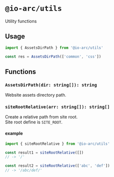 # `@io-arc/utils`

Utility functions

## Usage

```typescript
import { AssetsDirPath } from '@io-arc/utils'

const res = AssetsDirPath(['common', 'css'])
```

## Functions

### `AssetsDirPath(dir: string[]): string`

Website assets directory path.

### `siteRootRelative(arr: string[]): string[]`

Create a relative path from site root.  
Site root define is `SITE_ROOT`.

#### example

```typescript
import { siteRootRelative } from '@io-arc/utils'

const result1 = siteRootRelative([])
// -> '/'

const result2 = siteRootRelative(['abc', 'def'])
// -> '/abc/def/'
```

